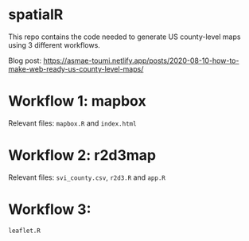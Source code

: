 # spatialR

This repo contains the code needed to generate US county-level maps using 3 different workflows. 

Blog post: https://asmae-toumi.netlify.app/posts/2020-08-10-how-to-make-web-ready-us-county-level-maps/

# Workflow 1: mapbox 

Relevant files: `mapbox.R` and `index.html`

# Workflow 2: r2d3map 

Relevant files: `svi_county.csv`, `r2d3.R` and `app.R`

# Workflow 3: 

`leaflet.R`

